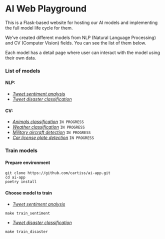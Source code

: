 <h1>AI Web Playground</h1>

<p>This is a Flask-based website for hosting our AI models and implementing the full model life cycle for them.</p>

<p>We've created different models from NLP (Natural Language Processing) and CV (Computer Vision) fields. You can see the list of them below.</p>

<p>Each model has a detail page where user can interact with the model using their own data. </p>

### List of models

#### NLP:

- [*Tweet sentiment analysis*](/naive_bayes/sentiment_analysis)
- [*Tweet disaster classification*](/naive_bayes/tweet_disaster_classification)


#### CV:

- [*Animals classification*](/animals_classification) `IN PROGRESS`
- [*Weather classification*](/weather_classification) `IN PROGRESS`
- [*Military aircraft detection*](/military_aircraft_detection) `IN PROGRESS`
- [*Car license plate detection*](/license_plate_detection) `IN PROGRESS`

### Train models
#### Prepare environment
```
git clone https://github.com/cartiss/ai-app.git 
cd ai-app
poetry install
```
#### Choose model to train
- [*Tweet sentiment analysis*](/naive_bayes/sentiment_analysis) 

```
make train_sentiment
```

- [*Tweet disaster classification*](/naive_bayes/tweet_disaster_classification)

```
make train_disaster
```